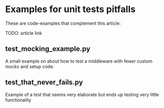 # Examples for unit tests pitfalls

These are code-examples that complement this article:

TODO: article link

## test_mocking_example.py

A small example on about how to test a middleware with fewer custom mocks and setup code.

## test_that_never_fails.py

Example of a test that seems very elaborate but ends up testing very little functionality
